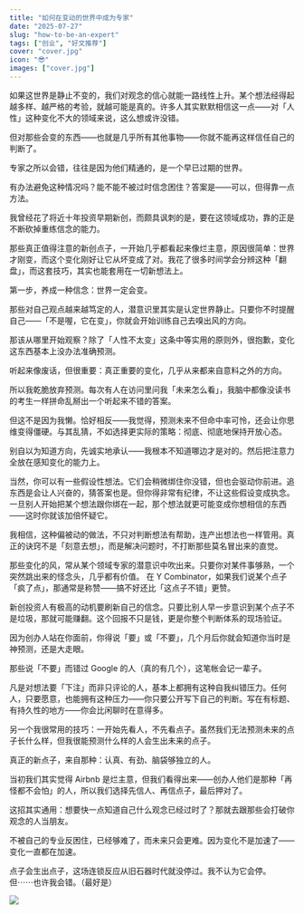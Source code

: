 ```yaml
---
title: "如何在变动的世界中成为专家"
date: "2025-07-27"
slug: "how-to-be-an-expert"
tags: ["创业", "好文推荐"]
cover: "cover.jpg"
icon: "😎"
images: ["cover.jpg"]
---
```

如果这世界是静止不变的，我们对观念的信心就能一路线性上升。某个想法经得起越多样、越严格的考验，就越可能是真的。许多人其实默默相信这一点——对「人性」这种变化不大的领域来说，这么想或许没错。



但对那些会变的东西——也就是几乎所有其他事物——你就不能再这样信任自己的判断了。



专家之所以会错，往往是因为他们精通的，是一个早已过期的世界。



有办法避免这种情况吗？能不能不被过时信念困住？答案是——可以，但得靠一点方法。



我曾经花了将近十年投资早期新创，而颇具讽刺的是，要在这领域成功，靠的正是不断砍掉重练信念的能力。



那些真正值得注意的新创点子，一开始几乎都看起来像烂主意，原因很简单：世界才刚变，而这个变化刚好让它从坏变成了对。我花了很多时间学会分辨这种「翻盘」，而这套技巧，其实也能套用在一切新想法上。



第一步，养成一种信念：世界一定会变。



那些对自己观点越来越笃定的人，潜意识里其实是认定世界静止。只要你不时提醒自己——「不是喔，它在变」，你就会开始训练自己去嗅出风的方向。



那该从哪里开始观察？除了「人性不太变」这条中等实用的原则外，很抱歉，变化这东西基本上没办法准确预测。



听起来像废话，但很重要：真正重要的变化，几乎从来都来自意料之外的方向。



所以我乾脆放弃预测。每次有人在访问里问我「未来怎么看」，我脑中都像没读书的考生一样拼命乱掰出一个听起来不错的答案。



但这不是因为我懒。恰好相反——我觉得，预测未来不但命中率可怜，还会让你思维变得僵硬。与其乱猜，不如选择更实际的策略：彻底、彻底地保持开放心态。



别自以为知道方向，先诚实地承认——我根本不知道哪边才是对的。然后把注意力全放在感知变化的能力上。



当然，你可以有一些假设性想法。它们会稍微绑住你没错，但也会驱动你前进。追东西是会让人兴奋的，猜答案也是。但你得非常有纪律，不让这些假设变成执念。
一旦别人开始把某个想法跟你绑在一起，那个想法就更可能变成你想相信的东西——这时你就该加倍怀疑它。



我相信，这种偏被动的做法，不只对判断想法有帮助，连产出想法也一样管用。真正的诀窍不是「刻意去想」，而是解决问题时，不打断那些莫名冒出来的直觉。



那些变化的风，常从某个领域专家的潜意识中吹出来。只要你对某件事够熟，一个突然跳出来的怪念头，几乎都有价值。
在 Y Combinator，如果我们说某个点子「疯了点」，那通常是称赞——搞不好还比「这点子不错」更赞。



新创投资人有极高的动机要刷新自己的信念。只要比别人早一步意识到某个点子不是垃圾，那就可能赚翻。这个回报不只是钱，更是你整个判断体系的现场验证。



因为创办人站在你面前，你得说「要」或「不要」，几个月后你就会知道你当时是神预测，还是大走眼。



那些说「不要」而错过 Google 的人（真的有几个），这笔帐会记一辈子。



凡是对想法要「下注」而非只评论的人，基本上都拥有这种自我纠错压力。任何人，只要愿意，也能拥有这种压力——你只要公开写下自己的判断。写在有标题、有持久性的地方——你会比闲聊时在意得多。



另一个我很常用的技巧：一开始先看人，不先看点子。虽然我们无法预测未来的点子长什么样，但我很能预测什么样的人会生出未来的点子。



真正的新点子，来自那种：认真、有劲、脑袋够独立的人。



当初我们其实觉得 Airbnb 是烂主意，但我们看得出来——创办人他们是那种「再怪都不会怕」的人，所以我们选择先信人、再信点子，最后押对了。



这招其实通用：想要快一点知道自己什么观念已经过时了？那就去跟那些会打破你观念的人当朋友。



不被自己的专业反困住，已经够难了，而未来只会更难。因为变化不是加速了——变化一直都在加速。



点子会生出点子，这场连锁反应从旧石器时代就没停过。我不认为它会停。
但⋯⋯也许我会错。（最好是）




![](https://prod-files-secure.s3.us-west-2.amazonaws.com/112d0858-5090-4d34-a606-b75eb8d65fd2/46476355-9cf3-4e99-9b7a-3531bc426380/1000202064.png?X-Amz-Algorithm=AWS4-HMAC-SHA256&X-Amz-Content-Sha256=UNSIGNED-PAYLOAD&X-Amz-Credential=ASIAZI2LB466X3BDM2SR%2F20250913%2Fus-west-2%2Fs3%2Faws4_request&X-Amz-Date=20250913T091116Z&X-Amz-Expires=3600&X-Amz-Security-Token=IQoJb3JpZ2luX2VjEMb%2F%2F%2F%2F%2F%2F%2F%2F%2F%2FwEaCXVzLXdlc3QtMiJHMEUCIQCAIC5wVv0Aowfso2cGG0C4xffwWgkCgAVrv7sK1z5ozwIgIM9u2ZV3DSkIbTcmnoP9ydWILI94TqHK9DQcbTe3OQgq%2FwMIPxAAGgw2Mzc0MjMxODM4MDUiDM5N8pptHkQM2nJdoircA3yHf11guU4HxZsoVO%2BvUVkWvou5%2BZvdt4dzuyY1H7zXbkZFN21HdZxc%2BAdjXRKZcZFIWPSLKVQdpW9SJu7UiSADoxO3LIFf2mxU5riwiip51TMqNg73L0PEM8h2dKfZzQ9R7FHPrZRq6llku%2F64NpxcqT4Si8Kby2u8oqCCn%2FsA%2FIhEsKx4wVurcLRjd10wsvdT8t9fraGdZiSM58kN%2F1i%2BILby3qNrZbNujqJo%2FUc%2FUkWrce8%2Bt4C4ZcFaJaPHYMZoj2v%2Fne6FiNuy8dREB0PemI1%2FzxYaRfnK1vOuUWX%2BRSEigMVOqExSBLTE3CbN%2BBOYQ%2FDk5%2F1Bj5AFfu44FUOf0ejPkxXIIPviVi7CuPDvdinr6GpOXqxwMWbKDJiuwiPHYjsWAcXbpaxpqEhSdrhm6MYVsV1ORdUPbfMStnzZ5W0jnh2MNM6of5wkfSJxd3OXoM4Rd3OCZC3JmiUZ1Sd9ZkM4vNsv0OzhnRtwqcHoYeem4DtyxWDXTslT8wfZd4o1a5svPc4eXQtdP5qQQdxF9QhMRYKrlFgKdFGWOrdPSZ1xEzokpqF4oLrcDPlEZL7XLe0ZKGx9kSSzifYKt%2FPWXxDrTYDiJW7p2tUNdmRkgiPoZa77Neq3JSj0MJaYlMYGOqUB1gC76bJelIhF0J4ufePf%2BQ0LZOjwLBYj%2FDydWLAfg6ddok%2FNTNet74Z0JgGMH3AQyFeUs54vXhj0cnAQ5nnBHMi3CR65n2uDeMyLejFueVtUnmWI35LMtX6e%2BxJMEaD563kKwKbf%2Bkc4uNRtaGWx9hqHS%2FMz94Bs1bOS%2BM9FJsT43PoxiSADoq2bWycSIeAJHdTASfZY%2F5lLPftmoQnuJdQufSED&X-Amz-Signature=83674f47b5803a03d228fc70550b89c7987ba18a793611ef450ff8b942d4624f&X-Amz-SignedHeaders=host&x-amz-checksum-mode=ENABLED&x-id=GetObject)

